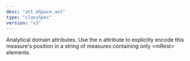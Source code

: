 ```yaml
---
desc: "att.mSpace.anl"
type: "classSpec"
version: "v3"
---
```


Analytical domain attributes. Use the n attribute to explicitly encode this measure's
position in a string of measures containing only &lt;mRest&gt; elements.